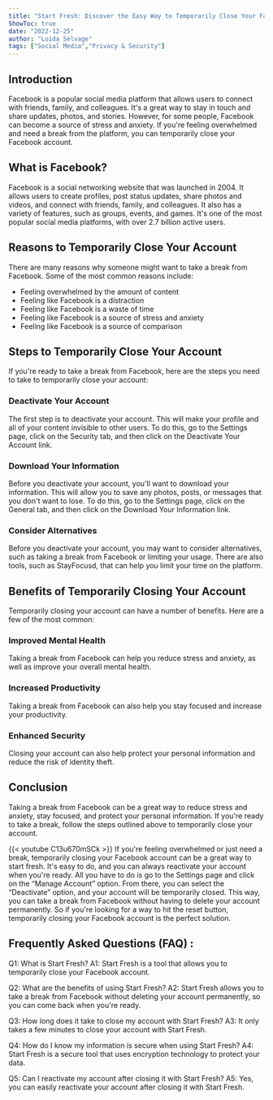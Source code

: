 ```yaml
---
title: "Start Fresh: Discover the Easy Way to Temporarily Close Your Facebook Account!"
ShowToc: true 
date: "2022-12-25"
author: "Loida Selvage" 
tags: ["Social Media","Privacy & Security"]
---
```

## Introduction

Facebook is a popular social media platform that allows users to connect with friends, family, and colleagues. It's a great way to stay in touch and share updates, photos, and stories. However, for some people, Facebook can become a source of stress and anxiety. If you're feeling overwhelmed and need a break from the platform, you can temporarily close your Facebook account. 

## What is Facebook?

Facebook is a social networking website that was launched in 2004. It allows users to create profiles, post status updates, share photos and videos, and connect with friends, family, and colleagues. It also has a variety of features, such as groups, events, and games. It's one of the most popular social media platforms, with over 2.7 billion active users. 

## Reasons to Temporarily Close Your Account

There are many reasons why someone might want to take a break from Facebook. Some of the most common reasons include:

- Feeling overwhelmed by the amount of content
- Feeling like Facebook is a distraction
- Feeling like Facebook is a waste of time
- Feeling like Facebook is a source of stress and anxiety
- Feeling like Facebook is a source of comparison 

## Steps to Temporarily Close Your Account

If you're ready to take a break from Facebook, here are the steps you need to take to temporarily close your account:

### Deactivate Your Account

The first step is to deactivate your account. This will make your profile and all of your content invisible to other users. To do this, go to the Settings page, click on the Security tab, and then click on the Deactivate Your Account link.

### Download Your Information

Before you deactivate your account, you'll want to download your information. This will allow you to save any photos, posts, or messages that you don't want to lose. To do this, go to the Settings page, click on the General tab, and then click on the Download Your Information link.

### Consider Alternatives

Before you deactivate your account, you may want to consider alternatives, such as taking a break from Facebook or limiting your usage. There are also tools, such as StayFocusd, that can help you limit your time on the platform.

## Benefits of Temporarily Closing Your Account

Temporarily closing your account can have a number of benefits. Here are a few of the most common:

### Improved Mental Health

Taking a break from Facebook can help you reduce stress and anxiety, as well as improve your overall mental health.

### Increased Productivity

Taking a break from Facebook can also help you stay focused and increase your productivity.

### Enhanced Security

Closing your account can also help protect your personal information and reduce the risk of identity theft. 

## Conclusion

Taking a break from Facebook can be a great way to reduce stress and anxiety, stay focused, and protect your personal information. If you're ready to take a break, follow the steps outlined above to temporarily close your account.

{{< youtube C13u670mSCk >}} 
If you're feeling overwhelmed or just need a break, temporarily closing your Facebook account can be a great way to start fresh. It's easy to do, and you can always reactivate your account when you're ready. All you have to do is go to the Settings page and click on the “Manage Account” option. From there, you can select the “Deactivate” option, and your account will be temporarily closed. This way, you can take a break from Facebook without having to delete your account permanently. So if you're looking for a way to hit the reset button, temporarily closing your Facebook account is the perfect solution.

## Frequently Asked Questions (FAQ) :
Q1: What is Start Fresh?
A1: Start Fresh is a tool that allows you to temporarily close your Facebook account.

Q2: What are the benefits of using Start Fresh?
A2: Start Fresh allows you to take a break from Facebook without deleting your account permanently, so you can come back when you're ready.

Q3: How long does it take to close my account with Start Fresh?
A3: It only takes a few minutes to close your account with Start Fresh.

Q4: How do I know my information is secure when using Start Fresh?
A4: Start Fresh is a secure tool that uses encryption technology to protect your data.

Q5: Can I reactivate my account after closing it with Start Fresh?
A5: Yes, you can easily reactivate your account after closing it with Start Fresh.


